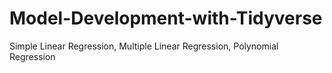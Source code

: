# Model-Development-with-Tidyverse
Simple Linear Regression, Multiple Linear Regression, Polynomial Regression

